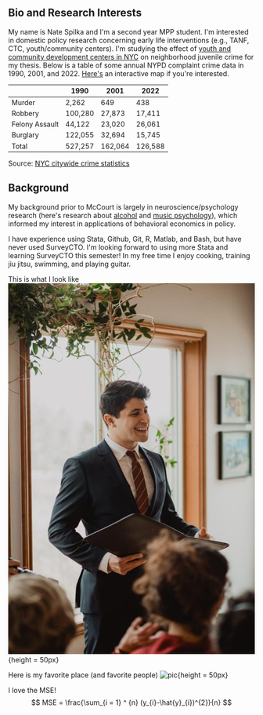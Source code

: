 ## Bio and Research Interests

My name is Nate Spilka and I'm a second year MPP student. I'm interested in domestic policy research concerning early life interventions (e.g., TANF, CTC, youth/community centers). I'm studying the effect of [youth and community development centers in NYC](https://www.nyc.gov/site/dycd/index.page) on neighborhood juvenile crime for my thesis. Below is a table of some annual NYPD complaint crime data in 1990, 2001, and 2022. [Here's](https://compstat.nypdonline.org/2e5c3f4b-85c1-4635-83c6-22b27fe7c75c/view/89) an interactive map if you're interested.

|                | 1990    | 2001    | 2022    |
|----------------|---------|---------|---------|
| Murder         | 2,262   | 649     | 438     |
| Robbery        | 100,280 | 27,873  | 17,411  |
| Felony Assault | 44,122  | 23,020  | 26,061  |
| Burglary       | 122,055 | 32,694  | 15,745  |
| Total          | 527,257 | 162,064 | 126,588 |

Source: [NYC citywide crime statistics](https://www.nyc.gov/assets/nypd/downloads/excel/crime_statistics/cs-en-us-city.xlsx)

## Background

My background prior to McCourt is largely in neuroscience/psychology research (here's research about [alcohol](https://www-nature-com.proxy.library.georgetown.edu/articles/s41467-022-28735-5) and [music psychology](https://journals.plos.org/plosone/article?id=10.1371/journal.pone.0210066)), which informed my interest in applications of behavioral economics in policy.

I have experience using Stata, Github, Git, R, Matlab, and Bash, but have never used SurveyCTO. I'm looking forward to using more Stata and learning SurveyCTO this semester! In my free time I enjoy cooking, training jiu jitsu, swimming, and playing guitar.

This is what I look like ![profile picture](img/pic.png){height = 50px}

Here is my favorite place (and favorite people) ![pic](img/favorite_place.png){height = 50px}

I love the MSE! $$
MSE = \frac{\sum_{i = 1} ^ {n} (y_{i}-\hat{y}_{i})^{2}}{n} 
$$
